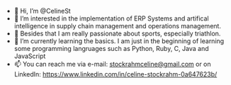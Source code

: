 - 👋 Hi, I’m @CelineSt
- 👀 I’m interested in the implementation of ERP Systems and artifical intelligence in supply chain management and operations management.
- 🏃 Besides that I am really passionate about sports, especially triathlon. 
- 🌱 I’m currently learning the basics. I am just in the beginning of learning some programming langruages such as Python, Ruby, C, Java and JavaScript
- 📫 You can reach me via e-mail: stockrahmceline@gmail.com or on LinkedIn: https://www.linkedin.com/in/celine-stockrahm-0a647623b/

<!---
CelineSt/CelineSt is a ✨ special ✨ repository because its `README.md` (this file) appears on your GitHub profile.
You can click the Preview link to take a look at your changes.
--->

